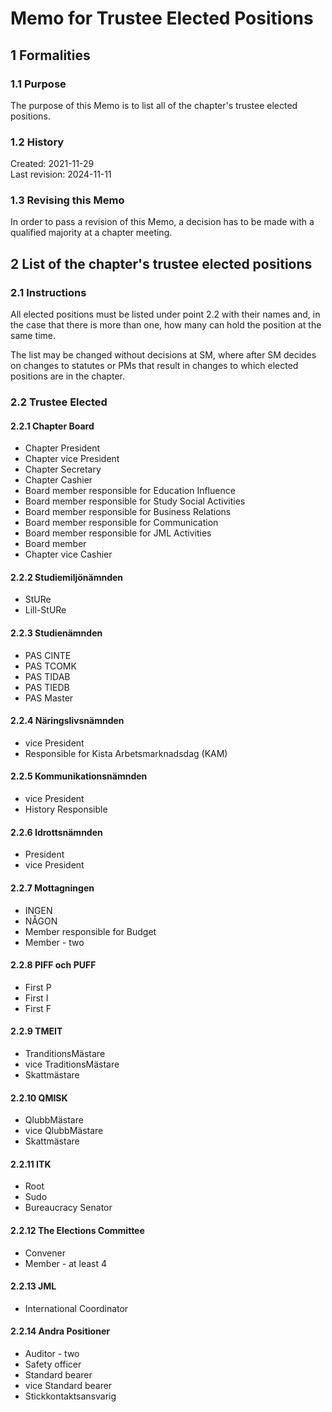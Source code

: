 # Memo for Trustee Elected Positions

## 1 Formalities

### 1.1 Purpose

The purpose of this Memo is to list all of the chapter's trustee elected positions.

### 1.2 History

Created: 2021-11-29  
Last revision: 2024-11-11

### 1.3 Revising this Memo

In order to pass a revision of this Memo, a decision has to be made with a qualified majority at a chapter meeting.

## 2 List of the chapter's trustee elected positions

### 2.1 Instructions

All elected positions must be listed under point 2.2 with their names and, in the case that there is more than one, how many can hold the position at the same time.

The list may be changed without decisions at SM, where after SM decides on changes to statutes or PMs that result in changes to which elected positions are in the chapter.

### 2.2 Trustee Elected

#### 2.2.1 Chapter Board

- Chapter President
- Chapter vice President
- Chapter Secretary
- Chapter Cashier
- Board member responsible for Education Influence
- Board member responsible for Study Social Activities
- Board member responsible for Business Relations
- Board member responsible for Communication
- Board member responsible for JML Activities
- Board member
- Chapter vice Cashier

#### 2.2.2 Studiemiljönämnden

- StURe
- Lill-StURe

#### 2.2.3 Studienämnden

- PAS CINTE
- PAS TCOMK
- PAS TIDAB
- PAS TIEDB
- PAS Master

#### 2.2.4 Näringslivsnämnden

- vice President
- Responsible for Kista Arbetsmarknadsdag (KAM)
 
#### 2.2.5 Kommunikationsnämnden

- vice President
- History Responsible

#### 2.2.6 Idrottsnämnden

- President
- vice President

#### 2.2.7 Mottagningen

- INGEN
- NÅGON
- Member responsible for Budget
- Member - two

#### 2.2.8 PIFF och PUFF

- First P
- First I
- First F

#### 2.2.9 TMEIT

- TranditionsMästare
- vice TraditionsMästare
- Skattmästare

#### 2.2.10 QMISK

- QlubbMästare
- vice QlubbMästare
- Skattmästare

#### 2.2.11 ITK

- Root
- Sudo
- Bureaucracy Senator

#### 2.2.12 The Elections Committee

- Convener
- Member - at least 4
  
#### 2.2.13 JML
- International Coordinator

#### 2.2.14 Andra Positioner

- Auditor - two
- Safety officer
- Standard bearer
- vice Standard bearer
- Stickkontaktsansvarig
